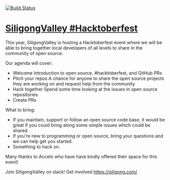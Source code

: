 [![Build Status](https://travis-ci.org/dustykeyboard/siligong-hacktoberfest-2019.svg?branch=master)](https://travis-ci.org/dustykeyboard/siligong-hacktoberfest-2019)

# [SiligongValley #Hacktoberfest](https://www.meetup.com/SiligongValley/events/265486790/)

This year, SiligongValley is hosting a Hacktoberfest event where we will be able to bring together local developers of all levels to share in the community of open source.

Our agenda will cover:
* Welcome
Introduction to open source, #hacktoberfest, and GitHub PRs
* Pitch your repos
A chance for anyone to share the open source projects they are working on and request help from the community
* Hack together
Spend some time looking at the issues in open source repositories
* Create PRs

What to bring:
* If you maintain, support or follow an open source code base, it would be great if you could bring along some simple issues which could be shared.
* If you're new to programming or open source, bring your questions and we can help get you started.
* Something to hack on.

Many thanks to Accelo who have have kindly offered their space for this event!

Join SiligongValley on slack! Get involved https://siligong.com/
